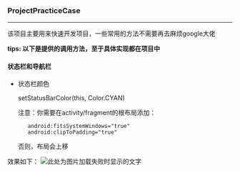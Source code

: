 ### ProjectPracticeCase

------------


该项目主要用来快速开发项目，一些常用的方法不需要再去麻烦google大佬

**tips: 以下是提供的调用方法，至于具体实现都在项目中**

#### 状态栏和导航栏

- 状态栏颜色

    setStatusBarColor(this, Color.CYAN)
    
    注意：你需要在activity/fragment的根布局添加：
    ```
       android:fitsSystemWindows="true"
       android:clipToPadding="true"
    ```
    否则，布局会上移

效果如下：
![此处为图片加载失败时显示的文字](https://raw.github.com/Sunshine-Joex/ProjectPracticeCase/master/raw/setStatusBarColor.png)
